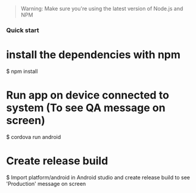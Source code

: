 >Warning: Make sure you're using the latest version of Node.js and NPM

### Quick start

# install the dependencies with npm
$ npm install

# Run app on device connected to system (To see QA message on screen)
$ cordova run android

# Create release build
$ Import platform/android in Android studio and create release build to see 'Production' message on screen
